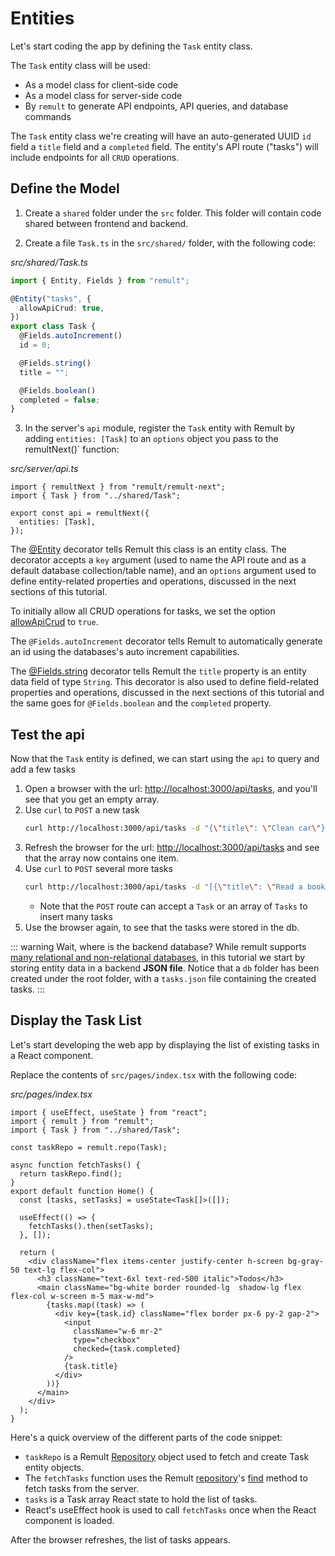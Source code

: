 # Entities

Let's start coding the app by defining the `Task` entity class.

The `Task` entity class will be used:

- As a model class for client-side code
- As a model class for server-side code
- By `remult` to generate API endpoints, API queries, and database commands

The `Task` entity class we're creating will have an auto-generated UUID `id` field a `title` field and a `completed` field. The entity's API route ("tasks") will include endpoints for all `CRUD` operations.

## Define the Model

1. Create a `shared` folder under the `src` folder. This folder will contain code shared between frontend and backend.

2. Create a file `Task.ts` in the `src/shared/` folder, with the following code:

_src/shared/Task.ts_

```ts
import { Entity, Fields } from "remult";

@Entity("tasks", {
  allowApiCrud: true,
})
export class Task {
  @Fields.autoIncrement()
  id = 0;

  @Fields.string()
  title = "";

  @Fields.boolean()
  completed = false;
}
```

3. In the server's `api` module, register the `Task` entity with Remult by adding `entities: [Task]` to an `options` object you pass to the remultNext()` function:

_src/server/api.ts_

```ts{2,5}
import { remultNext } from "remult/remult-next";
import { Task } from "../shared/Task";

export const api = remultNext({
  entities: [Task],
});
```

The [@Entity](../../docs/ref_entity.md) decorator tells Remult this class is an entity class. The decorator accepts a `key` argument (used to name the API route and as a default database collection/table name), and an `options` argument used to define entity-related properties and operations, discussed in the next sections of this tutorial.

To initially allow all CRUD operations for tasks, we set the option [allowApiCrud](../../docs/ref_entity.md#allowapicrud) to `true`.

The `@Fields.autoIncrement` decorator tells Remult to automatically generate an id using the databases's auto increment capabilities.

The [@Fields.string](../../docs/ref_field.md) decorator tells Remult the `title` property is an entity data field of type `String`. This decorator is also used to define field-related properties and operations, discussed in the next sections of this tutorial and the same goes for `@Fields.boolean` and the `completed` property.

## Test the api

Now that the `Task` entity is defined, we can start using the `api` to query and add a few tasks

1. Open a browser with the url: [http://localhost:3000/api/tasks](http://localhost:3000/api/tasks), and you'll see that you get an empty array.
2. Use `curl` to `POST` a new task
   ```sh
   curl http://localhost:3000/api/tasks -d "{\"title\": \"Clean car\"}" -H "Content-Type: application/json"
   ```
3. Refresh the browser for the url: [http://localhost:3000/api/tasks](http://localhost:3000/api/tasks) and see that the array now contains one item.
4. Use `curl` to `POST` several more tasks
   ```sh
   curl http://localhost:3000/api/tasks -d "[{\"title\": \"Read a book\"},{\"title\": \"Take a nap\", \"completed\":true },{\"title\": \"Pay bills\"},{\"title\": \"Do laundry\"}]" -H "Content-Type: application/json"
   ```
   - Note that the `POST` route can accept a `Task` or an array of `Tasks` to insert many tasks
5. Use the browser again, to see that the tasks were stored in the db.

::: warning Wait, where is the backend database?
While remult supports [many relational and non-relational databases](https://remult.dev/docs/databases.html), in this tutorial we start by storing entity data in a backend **JSON file**. Notice that a `db` folder has been created under the root folder, with a `tasks.json` file containing the created tasks.
:::

## Display the Task List

Let's start developing the web app by displaying the list of existing tasks in a React component.

Replace the contents of `src/pages/index.tsx` with the following code:

_src/pages/index.tsx_

```tsx
import { useEffect, useState } from "react";
import { remult } from "remult";
import { Task } from "../shared/Task";

const taskRepo = remult.repo(Task);

async function fetchTasks() {
  return taskRepo.find();
}
export default function Home() {
  const [tasks, setTasks] = useState<Task[]>([]);

  useEffect(() => {
    fetchTasks().then(setTasks);
  }, []);

  return (
    <div className="flex items-center justify-center h-screen bg-gray-50 text-lg flex-col">
      <h3 className="text-6xl text-red-500 italic">Todos</h3>
      <main className="bg-white border rounded-lg  shadow-lg flex flex-col w-screen m-5 max-w-md">
        {tasks.map((task) => (
          <div key={task.id} className="flex border px-6 py-2 gap-2">
            <input
              className="w-6 mr-2"
              type="checkbox"
              checked={task.completed}
            />
            {task.title}
          </div>
        ))}
      </main>
    </div>
  );
}
```

Here's a quick overview of the different parts of the code snippet:

- `taskRepo` is a Remult [Repository](../../docs/ref_repository.md) object used to fetch and create Task entity objects.
- The `fetchTasks` function uses the Remult [repository](../../docs/ref_repository.md)'s [find](../../docs/ref_repository.md#find) method to fetch tasks from the server.
- `tasks` is a Task array React state to hold the list of tasks.
- React's useEffect hook is used to call `fetchTasks` once when the React component is loaded.

After the browser refreshes, the list of tasks appears.
